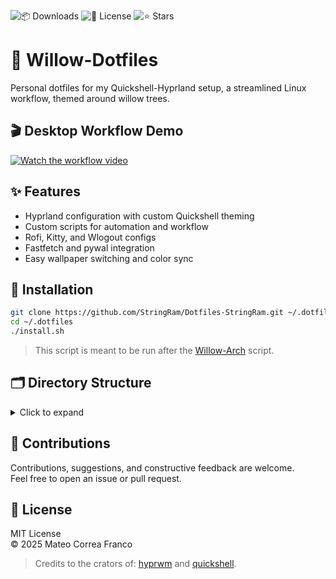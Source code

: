 ![📦 Downloads](https://img.shields.io/github/downloads/StringRam/Willow-arch/total?label=📦%20Downloads)
![📄 License](https://img.shields.io/github/license/StringRam/Willow-arch?label=📄%20License)
![⭐ Stars](https://img.shields.io/github/stars/StringRam/Willow-arch?label=⭐%20Stars)


# 🌿 Willow-Dotfiles

Personal dotfiles for my Quickshell-Hyprland setup, a streamlined Linux workflow, themed around willow trees.


## 🎬 Desktop Workflow Demo

<!-- Replace the link below with your actual video or GIF when ready -->
[![Watch the workflow video](https://img.shields.io/badge/Watch-Workflow%20Video-blue?logo=youtube)](link.here)



## ✨ Features

- Hyprland configuration with custom Quickshell theming
- Custom scripts for automation and workflow
- Rofi, Kitty, and Wlogout configs
- Fastfetch and pywal integration
- Easy wallpaper switching and color sync


## 🚀 Installation

```sh
git clone https://github.com/StringRam/Dotfiles-StringRam.git ~/.dotfiles
cd ~/.dotfiles
./install.sh
```
> This script is meant to be run after the [Willow-Arch](https://github.com/StringRam/Willow-arch) script.


## 🗂️ Directory Structure

<details>
<summary>Click to expand</summary>

```
Dotfiles/
├── hypr/           # Hyprland configs and scripts
├── kitty/          # Kitty terminal themes and sessions
├── rofi/           # Rofi launcher themes
├── swaync/         # Swaync notification center configs
├── wal/            # Pywal templates for color syncing
├── waybar/         # Waybar status bar configs
└── fastfetch/      # Fastfetch config for system info
```
</details>


## 🤝 Contributions

Contributions, suggestions, and constructive feedback are welcome.  
Feel free to open an issue or pull request.


## 📜 License

MIT License  
© 2025 Mateo Correa Franco

> Credits to the crators of: [hyprwm](https://github.com/hyprwm) and [quickshell](https://github.com/quickshell-mirror/quickshell).

